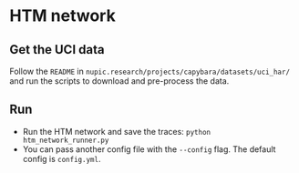 # HTM network 

## Get the UCI data
Follow the `README` in `nupic.research/projects/capybara/datasets/uci_har/` 
and run the scripts to download and pre-process the data.

## Run
* Run the HTM network and save the traces: `python htm_network_runner.py`
* You can pass another config file with the `--config` flag. The  default 
config is `config.yml`.

